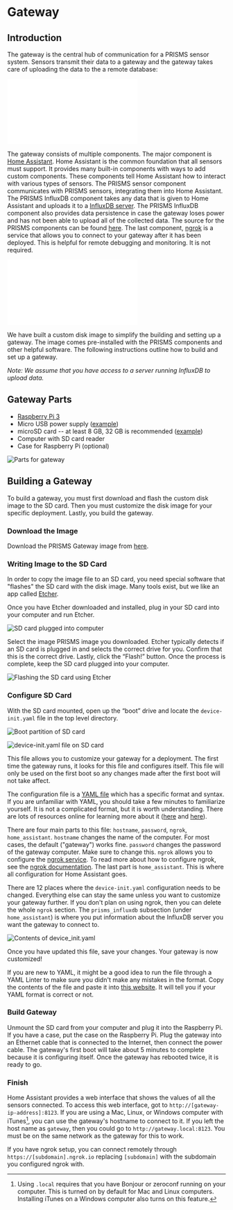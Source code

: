 # Gateway

## Introduction

The gateway is the central hub of communication for a PRISMS sensor system. Sensors transmit their data to a gateway and the gateway takes care of uploading the data to the a remote database:

![High Level Architecture](images/High-Level-Architecture.pdf)

The gateway consists of multiple components. The major component is [Home Assistant](https://home-assistant.io). Home Assistant is the common foundation that all sensors must support. It provides many built-in components with ways to add custom components. These components tell Home Assistant how to interact with various types of sensors. The PRISMS sensor component communicates with PRISMS sensors, integrating them into Home Assistant. The PRISMS InfluxDB component takes any data that is given to Home Assistant and uploads it to a [InfluxDB server](https://github.com/influxdata/influxdb). The PRISMS InfluxDB component also provides data persistence in case the gateway loses power and has not been able to upload all of the collected data. The source for the PRISMS components can be found [here](https://github.com/VDL-PRISM/home-assistant-components).  The last component, [ngrok](https://ngrok.com) is a service that allows you to connect to your gateway after it has been deployed. This is helpful for remote debugging and monitoring. It is not required.

![Gateway Components](images/Gateway.pdf)

We have built a custom disk image to simplify the building and setting up a gateway. The image comes pre-installed with the PRISMS components and other helpful software. The following instructions outline how to build and set up a gateway.

_Note: We assume that you have access to a server running InfluxDB to upload data._

## Gateway Parts
- [Raspberry Pi 3](https://www.raspberrypi.org/products/raspberry-pi-3-model-b/)
- Micro USB power supply ([example](https://www.adafruit.com/product/1995))
- microSD card -- at least 8 GB, 32 GB is recommended ([example](https://www.amazon.com/dp/B010Q57T02/ref=twister_B011BRUOMO))
- Computer with SD card reader
- Case for Raspberry Pi (optional)

![Parts for gateway](images/parts.jpg)

## Building a Gateway

To build a gateway, you must first download and flash the custom disk image to the SD card. Then you must customize the disk image for your specific deployment. Lastly, you build the gateway.

### Download the Image
Download the PRISMS Gateway image from [here](https://www.files.app.lundrigan.org/2017-05-10-prisms-gateway.img.zip).

### Writing Image to the SD Card
In order to copy the image file to an SD card, you need special software that "flashes" the SD card with the disk image. Many tools exist, but we like an app called [Etcher](https://etcher.io).

Once you have Etcher downloaded and installed, plug in your SD card into your computer and run Etcher.

![SD card plugged into computer](images/sd_card.jpg)


Select the image PRISMS image you downloaded. Etcher typically detects if an SD card is plugged in and selects the correct drive for you. Confirm that this is the correct drive. Lastly, click the “Flash!” button. Once the process is complete, keep the SD card plugged into your computer.

![Flashing the SD card using Etcher](images/etcher.png)

### Configure SD Card
With the SD card mounted, open up the “boot” drive and locate the `device-init.yaml` file in the top level directory.

![Boot partition of SD card](images/boot.png)

![`device-init.yaml` file on SD card](images/device-init.png)

This file allows you to customize your gateway for a deployment. The first time the gateway runs, it looks for this file and configures itself. This file will only be used on the first boot so any changes made after the first boot will not take affect.

The configuration file is a [YAML file](http://yaml.org) which has a specific format and syntax. If you are unfamiliar with YAML, you should take a few minutes to familiarize yourself. It is not a complicated format, but it is worth understanding. There are lots of resources online for learning more about it ([here](https://learnxinyminutes.com/docs/yaml/) and [here](https://www.youtube.com/watch?v=W3tQPk8DNbk)).

There are four main parts to this file: `hostname`, `password`, `ngrok`, `home_assistant`. `hostname` changes the name of the computer. For most cases, the default ("gateway") works fine. `password` changes the password of the gateway computer. Make sure to change this. `ngrok` allows you to configure the [ngrok service](https://ngrok.com). To read more about how to configure ngrok, see the [ngrok documentation](https://ngrok.com/docs#config). The last part is `home_assistant`. This is where all configuration for Home Assistant goes.

There are 12 places where the `device-init.yaml` configuration needs to be changed. Everything else can stay the same unless you want to customize your gateway further. If you don't plan on using ngrok, then you can delete the whole `ngrok` section. The `prisms_influxdb` subsection (under `home_assistant`) is where you put information about the InfluxDB server you want the gateway to connect to.

![Contents of `device_init.yaml`](images/config.png)

Once you have updated this file, save your changes. Your gateway is now customized!

If you are new to YAML, it might be a good idea to run the file through a YAML Linter to make sure you didn't make any mistakes in the format. Copy the contents of the file and paste it into [this website](http://www.yamllint.com). It will tell you if your YAML format is correct or not.

### Build Gateway
Unmount the SD card from your computer and plug it into the Raspberry Pi. If you have a case, put the case on the Raspberry Pi. Plug the gateway into an Ethernet cable that is connected to the Internet, then connect the power cable. The gateway's first boot will take about 5 minutes to complete because it is configuring itself. Once the gateway has rebooted twice, it is ready to go.

### Finish

Home Assistant provides a web interface that shows the values of all the sensors connected. To access this web interface, got to `http://[gateway-ip-address]:8123`. If you are using a Mac, Linux, or Windows computer with iTunes[^1], you can use the gateway's hostname to connect to it. If you left the host name as `gateway`, then you could go to `http://gateway.local:8123`. You must be on the same network as the gateway for this to work.

If you have ngrok setup, you can connect remotely through `https://[subdomain].ngrok.io` replacing `[subdomain]` with the subdomain you configured ngrok with.

[^1]: Using `.local` requires that you have Bonjour or zeroconf running on your computer. This is turned on by default for Mac and Linux computers. Installing iTunes on a Windows computer also turns on this feature.
